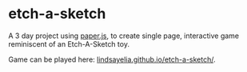 # etch-a-sketch
A 3 day project using [paper.js](http://paperjs.org/), to create single page, interactive game reminiscent of an Etch-A-Sketch toy.

Game can be played here: [lindsayelia.github.io/etch-a-sketch/](http://lindsayelia.github.io/etch-a-sketch/).
